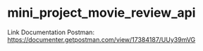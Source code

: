 # mini_project_movie_review_api

Link Documentation Postman:
https://documenter.getpostman.com/view/17384187/UUy39mVG
